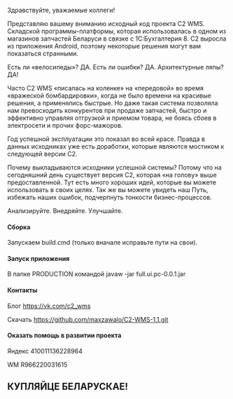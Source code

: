 Здравствуйте, уважаемые коллеги!

Представляю вашему вниманию исходный код проекта C2 WMS. Складской программы-платформы, которая использовалась в одном из магазинов запчастей Беларуси в связке с 1С:Бухгалтерия 8. C2 выросла из приложения Android, поэтому некоторые решения могут вам показаться странными.

Есть ли «велосипеды»? ДА. 
Есть ли ошибки? ДА. 
Архитектурные ляпы? ДА!

Часто C2 WMS «писалась на коленке» на «передовой» во время «вражеской бомбардировки», когда не было времени на красивые решения, а применялись быстрые.
Но даже такая система позволяла нам превосходить конкурентов при продаже запчастей, быстро и эффективно управляя отгрузкой и приемом товара, не боясь сбоев в электросети и прочих форс-мажоров. 

Год успешной эксплуатации это показал во всей красе.
Правда в данных исходниках уже есть доработки, которые являются мостиком к следующей версии C2.

Почему выкладываются исходники успешной системы?
Потому что на сегодняшний день существует версия C2, которая «на голову» выше предоставленной. Тут есть много хороших идей, которые вы можете использовать в своих целях.
Так же вы можете увидеть наш Путь, избежать наших ошибок, подчерпнуть тонкости бизнес-процессов. 

Анализируйте. Внедряйте. Улучшайте.


#### Сборка
Запускаем build.cmd (только вначале исправьте пути на свои).

#### Запуск приложения 
В папке PRODUCTION командой javaw -jar full.ui.pc-0.0.1.jar

#### Контакты
Блог https://vk.com/c2_wms

Скачать https://github.com/maxzawalo/C2-WMS-1.1.git


#### Оказать помощь в развитии проекта
Яндекс 410011136228964

WM R966220031615


## КУПЛЯЙЦЕ БЕЛАРУСКАЕ!
